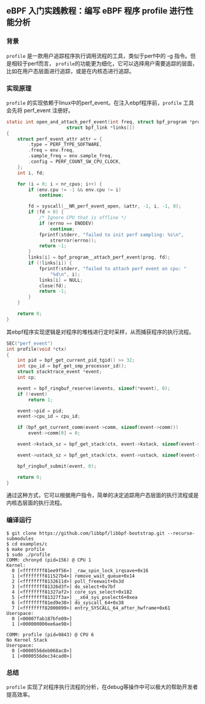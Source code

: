 ## eBPF 入门实践教程：编写 eBPF 程序 profile 进行性能分析

### 背景

`profile` 是一款用户追踪程序执行调用流程的工具，类似于perf中的 -g 指令。但是相较于perf而言，
`profile`的功能更为细化，它可以选择用户需要追踪的层面，比如在用户态层面进行追踪，或是在内核态进行追踪。

### 实现原理

`profile` 的实现依赖于linux中的perf_event。在注入ebpf程序前，`profile` 工具会先将 perf_event 
注册好。
```c
static int open_and_attach_perf_event(int freq, struct bpf_program *prog,
				      struct bpf_link *links[])
{
	struct perf_event_attr attr = {
		.type = PERF_TYPE_SOFTWARE,
		.freq = env.freq,
		.sample_freq = env.sample_freq,
		.config = PERF_COUNT_SW_CPU_CLOCK,
	};
	int i, fd;

	for (i = 0; i < nr_cpus; i++) {
		if (env.cpu != -1 && env.cpu != i)
			continue;

		fd = syscall(__NR_perf_event_open, &attr, -1, i, -1, 0);
		if (fd < 0) {
			/* Ignore CPU that is offline */
			if (errno == ENODEV)
				continue;
			fprintf(stderr, "failed to init perf sampling: %s\n",
				strerror(errno));
			return -1;
		}
		links[i] = bpf_program__attach_perf_event(prog, fd);
		if (!links[i]) {
			fprintf(stderr, "failed to attach perf event on cpu: "
				"%d\n", i);
			links[i] = NULL;
			close(fd);
			return -1;
		}
	}

	return 0;
}
```
其ebpf程序实现逻辑是对程序的堆栈进行定时采样，从而捕获程序的执行流程。
```c
SEC("perf_event")
int profile(void *ctx)
{
	int pid = bpf_get_current_pid_tgid() >> 32;
	int cpu_id = bpf_get_smp_processor_id();
	struct stacktrace_event *event;
	int cp;

	event = bpf_ringbuf_reserve(&events, sizeof(*event), 0);
	if (!event)
		return 1;

	event->pid = pid;
	event->cpu_id = cpu_id;

	if (bpf_get_current_comm(event->comm, sizeof(event->comm)))
		event->comm[0] = 0;

	event->kstack_sz = bpf_get_stack(ctx, event->kstack, sizeof(event->kstack), 0);

	event->ustack_sz = bpf_get_stack(ctx, event->ustack, sizeof(event->ustack), BPF_F_USER_STACK);

	bpf_ringbuf_submit(event, 0);

	return 0;
}
```
通过这种方式，它可以根据用户指令，简单的决定追踪用户态层面的执行流程或是内核态层面的执行流程。
### 编译运行
```console
$ git clone https://github.com/libbpf/libbpf-bootstrap.git --recurse-submodules 
$ cd examples/c
$ make profile
$ sudo ./profile 
COMM: chronyd (pid=156) @ CPU 1
Kernel:
  0 [<ffffffff81ee9f56>] _raw_spin_lock_irqsave+0x16
  1 [<ffffffff811527b4>] remove_wait_queue+0x14
  2 [<ffffffff8132611d>] poll_freewait+0x3d
  3 [<ffffffff81326d3f>] do_select+0x7bf
  4 [<ffffffff81327af2>] core_sys_select+0x182
  5 [<ffffffff81327f3a>] __x64_sys_pselect6+0xea
  6 [<ffffffff81ed9e38>] do_syscall_64+0x38
  7 [<ffffffff82000099>] entry_SYSCALL_64_after_hwframe+0x61
Userspace:
  0 [<00007fab187bfe09>]
  1 [<000000000ee6ae98>]

COMM: profile (pid=9843) @ CPU 6
No Kernel Stack
Userspace:
  0 [<0000556deb068ac8>]
  1 [<0000556dec34cad0>]
```

### 总结
`profile` 实现了对程序执行流程的分析，在debug等操作中可以极大的帮助开发者提高效率。
